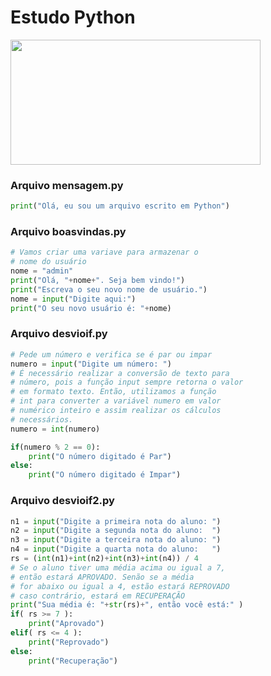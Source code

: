 # Estudo Python 
<img src="https://ictslab.com/wp-content/uploads/2019/03/d1326ca6cca8038cd115a061b4e2b3bc-840x430.png"  width="400" height="200">

### Arquivo mensagem.py

```py
print("Olá, eu sou um arquivo escrito em Python")
```

### Arquivo boasvindas.py

```py
# Vamos criar uma variave para armazenar o
# nome do usuário
nome = "admin"
print("Olá, "+nome+". Seja bem vindo!")
print("Escreva o seu novo nome de usuário.")
nome = input("Digite aqui:")
print("O seu novo usuário é: "+nome)
```

### Arquivo desvioif.py

```py
# Pede um número e verifica se é par ou impar
numero = input("Digite um número: ")
# É necessário realizar a conversão de texto para
# número, pois a função input sempre retorna o valor
# em formato texto. Então, utilizamos a função
# int para converter a variável numero em valor
# numérico inteiro e assim realizar os cálculos
# necessários.
numero = int(numero)

if(numero % 2 == 0):
    print("O número digitado é Par")
else:
    print("O número digitado é Impar")
```
### Arquivo desvioif2.py

```py
n1 = input("Digite a primeira nota do aluno: ")
n2 = input("Digite a segunda nota do aluno:  ")
n3 = input("Digite a terceira nota do aluno: ")
n4 = input("Digite a quarta nota do aluno:   ")
rs = (int(n1)+int(n2)+int(n3)+int(n4)) / 4
# Se o aluno tiver uma média acima ou igual a 7,
# então estará APROVADO. Senão se a média
# for abaixo ou igual a 4, estão estará REPROVADO
# caso contrário, estará em RECUPERAÇÃO
print("Sua média é: "+str(rs)+", então você está:" )
if( rs >= 7 ):
    print("Aprovado")
elif( rs <= 4 ):
    print("Reprovado")
else:
    print("Recuperação")
```